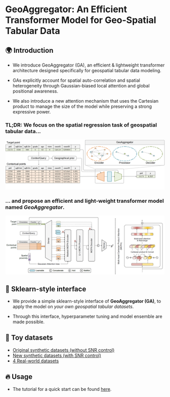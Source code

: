 # GeoAggregator: An Efficient Transformer Model for Geo-Spatial Tabular Data

## 🌍 Introduction

* We introduce GeoAggregator (GA), an efficient & lightweight transformer architecture
designed specifically for geospatial tabular data modeling.

* GAs explicitly account for spatial auto-correlation and spatial heterogeneity through Gaussian-biased local attention
and global positional awareness.

* We also introduce a new attention mechanism that uses the Cartesian product to manage the size of the model
while preserving a strong expressive power.

### TL;DR: We focus on the spatial regression task of geospatial tabular data...

![Research question](figs/figure_1_research_question_camera-ready.png "Workflow of the geospatial regression problem")

### ... and propose an efficient and light-weight transformer model named *GeoAggregator*.

![Architecture of GeoAggregator model](figs/figure_2_model_architecture_camera-ready.png "GeoAggregator Model Architecture")

## 🤖 Sklearn-style interface

* We provide a simple sklearn-style interface of **GeoAggregator (GA)**, to apply the model on *your own
  geospatial tabular datasets*.
  
* Through this interface, hyperparameter tuning and model ensemble are made possible.

## 🗿 Toy datasets

* [Original synthetic datasets (without SNR control)](data/tabular_datasets)
* [New synthetic datasets (with SNR control)](data/tabular_datasets/snr-control)
* [4 Real-world datasets](data/tabular_datasets)

## 🔥 Usage

* The tutorial for a quick start can be found [here](demo.ipynb).